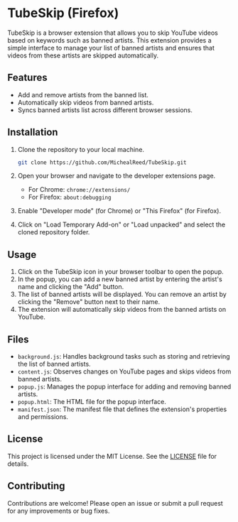 # TubeSkip (Firefox)

TubeSkip is a browser extension that allows you to skip YouTube videos based on keywords such as banned artists. This extension provides a simple interface to manage your list of banned artists and ensures that videos from these artists are skipped automatically.

## Features

- Add and remove artists from the banned list.
- Automatically skip videos from banned artists.
- Syncs banned artists list across different browser sessions.

## Installation

1. Clone the repository to your local machine.

    ```sh
    git clone https://github.com/MichealReed/TubeSkip.git
    ```

2. Open your browser and navigate to the developer extensions page.
    - For Chrome: `chrome://extensions/`
    - For Firefox: `about:debugging`
3. Enable "Developer mode" (for Chrome) or "This Firefox" (for Firefox).
4. Click on "Load Temporary Add-on" or "Load unpacked" and select the cloned repository folder.

## Usage

1. Click on the TubeSkip icon in your browser toolbar to open the popup.
2. In the popup, you can add a new banned artist by entering the artist's name and clicking the "Add" button.
3. The list of banned artists will be displayed. You can remove an artist by clicking the "Remove" button next to their name.
4. The extension will automatically skip videos from the banned artists on YouTube.

## Files

- `background.js`: Handles background tasks such as storing and retrieving the list of banned artists.
- `content.js`: Observes changes on YouTube pages and skips videos from banned artists.
- `popup.js`: Manages the popup interface for adding and removing banned artists.
- `popup.html`: The HTML file for the popup interface.
- `manifest.json`: The manifest file that defines the extension's properties and permissions.

## License

This project is licensed under the MIT License. See the [LICENSE](./LICENSE) file for details.

## Contributing

Contributions are welcome! Please open an issue or submit a pull request for any improvements or bug fixes.
